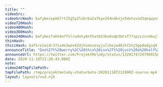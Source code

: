 ```yaml
---
title: ""
videoSrc: 
videoSrcHash: bafybeiepmb7rt25g5y2lobrba2afkye264n4kxjn54xhvvod3qoqwynxay?filename=projektmelody-chaturbate-20201118T212800Z-source.mp4
video720Hash: 
video480Hash: 
video360Hash: 
video240Hash: bafybeifakh4e7fslrudoty6nfkatb33bo6vqb3btxf77spjczccmkwj7pq?filename=projektmelody-chaturbate-20201118T212800Z-240p.mp4
thinHash: 
thiccHash: bafkreieidr37ix4e3wev42djhsmsuevyjulihejwd6ihf2nj5ppdodgiq4?filename=20201118T212800Z-thicc.jpg
announceTitle: "Don%27t%20worry%2C%20this%20isn%27t%20just%20a%20half%20butted%20jojo%20pose...%20I%27m%20just%20touching%20my%20boob.%20%20And%20I%27m%20online%21%21"
announceUrl: https://twitter.com/ProjektMelody/status/1329174724790915075
date: 2020-11-18T21:28:43.000Z
note: 
video240TmpFilePath: 
tmpFilePath: /tmp/projektmelody-chaturbate-20201118T212800Z-source.mp4
layout: layouts/vod.njk
---
```

